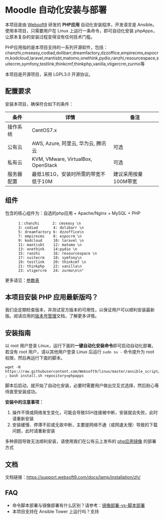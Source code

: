
# Moodle 自动化安装与部署

本项目是由 [Websoft9](https://www.websoft9.com) 研发的 **PHP应用** 自动化安装程序，开发语言是 Ansible。使用本项目，只需要用户在 Linux 上运行一条命令，即可自动化安装 phpApps，让原本复杂的安装过程变得没有任何技术门槛。  

PHP应用指的是本项目支持的一系列开源软件，包括：chanzhi,cmseasy,codiad,dolibarr,dreamfactory,dzzoffice,empirecms,espocrm,kodcloud,laravel,mantisbt,matomo,onethink,pydio,ranzhi,resourcespace,suitecrm,symfony,testlink,thinkcmf,thinkphp,vanilla,vtigercrm,zurmo等

本项目是开源项目，采用 LGPL3.0 开源协议。

## 配置要求

安装本项目，确保符合如下的条件：

| 条件       | 详情       | 备注  |
| ------------ | ------------ | ----- |
| 操作系统       | CentOS7.x       |   |
| 公有云| AWS, Azure, 阿里云, 华为云, 腾讯云 | 可选 |
| 私有云|  KVM, VMware, VirtualBox, OpenStack | 可选 |
| 服务器配置 | 最低1核1G，安装时所需的带宽不低于10M |  建议采用按量100M带宽 |

## 组件

包含的核心组件为：自选的php应用 + Apache/Nginx + MySQL + PHP

```
      1：chanzhi      2: cmseasy \n
      3: codiad       4: dolibarr \n
      5: dreamfactory 6: dzzoffice\n
      7: empirecms    8: espocrm \n
      9: kodcloud     10: laravel \n
      11: mantisbt    12: matomo \n
      13: onethink    14:pydio \n
      15: ranzhi      16: resourcespace \n
      17: suitecrm    18: symfony\n
      19: testlink    20: thinkcmf \n
      21: thinkphp    22: vanilla\n
      23: vtigercrm   24: zurmo\n\n"
```

更多请见：[参数表](/docs/zh/stack-components.md)

## 本项目安装 PHP 应用最新版吗？

我们会定期检查版本，并测试官方版本的可用性，以保证用户可以顺利安装最新版。阅读应用的[版本号管理](version.md)文档，了解更多详情。

## 安装指南

以 root 用户登录 Linux，运行下面的**一键自动化安装命令**即可启动自动化部署。若没有 root 用户，请以其他用户登录 Linux 后运行 `sudo su -` 命令提升为 root 权限，然后再运行下面的脚本。

```
wget -N https://raw.githubusercontent.com/Websoft9/linux/master/ansible_script/install.sh ; bash install.sh repository=phpapps
```

脚本后启动，就开始了自动化安装，必要时需要用户做出交互式选择，然后耐心等待直至安装成功。

**安装中的注意事项：**  

1. 操作不慎或网络发生变化，可能会导致SSH连接被中断，安装就会失败，此时请重新安装
2. 安装缓慢、停滞不前或无故中断，主要是网络不通（或网速太慢）导致的下载问题，此时请重新安装

多种原因导致无法顺利安装，请使用我们在公有云上发布的 [php应用镜像](https://apps.websoft9.com) 的部署方式


## 文档

文档链接：https://support.websoft9.com/docs/lamp/installation/zh/

## FAQ

- 命令脚本部署与镜像部署有什么区别？请参考：[镜像部署-vs-脚本部署](https://support.websoft9.com/docs/faq/zh/bz-product.html#镜像部署-vs-脚本部署)
- 本项目支持在 Ansible Tower 上运行吗？支持